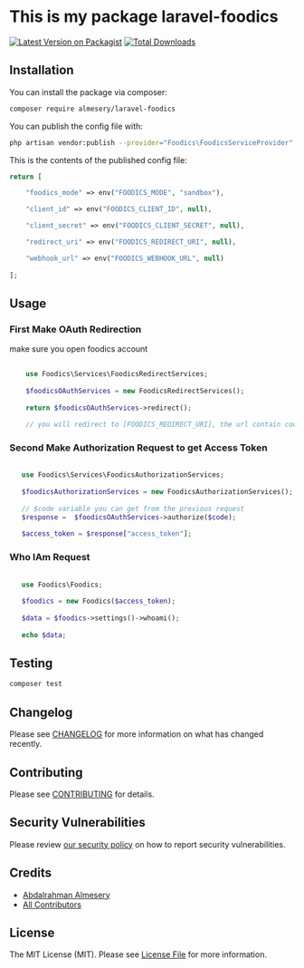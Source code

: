 # This is my package laravel-foodics

[![Latest Version on Packagist](https://img.shields.io/packagist/v/almesery/laravel-foodics.svg?style=flat-square)](https://packagist.org/packages/almesery/laravel-foodics)
[![Total Downloads](https://img.shields.io/packagist/dt/almesery/laravel-foodics.svg?style=flat-square)](https://packagist.org/packages/almesery/laravel-foodics)

## Installation

You can install the package via composer:

```bash
composer require almesery/laravel-foodics
```

You can publish the config file with:

```bash
php artisan vendor:publish --provider="Foodics\FoodicsServiceProvider"
```

This is the contents of the published config file:

```php
return [

    "foodics_mode" => env("FOODICS_MODE", "sandbox"),

    "client_id" => env("FOODICS_CLIENT_ID", null),

    "client_secret" => env("FOODICS_CLIENT_SECRET", null),

    "redirect_uri" => env("FOODICS_REDIRECT_URI", null),

    "webhook_url" => env("FOODICS_WEBHOOK_URL", null)
    
];
```

## Usage

### First Make OAuth Redirection
make sure you open foodics account
```php
    
    use Foodics\Services\FoodicsRedirectServices;
    
    $foodicsOAuthServices = new FoodicsRedirectServices();
    
    return $foodicsOAuthServices->redirect();
    
    // you will redirect to [FOODICS_REDIRECT_URI], the url contain code as a query parameter
```

### Second Make Authorization Request to get Access Token
```php
    
   use Foodics\Services\FoodicsAuthorizationServices;
    
   $foodicsAuthorizationServices = new FoodicsAuthorizationServices();
   
   // $code variable you can get from the previous request 
   $response =  $foodicsOAuthServices->authorize($code);
   
   $access_token = $response["access_token"];
```

### Who IAm Request
```php
    
   use Foodics\Foodics;
    
   $foodics = new Foodics($access_token);
    
   $data = $foodics->settings()->whoami();
   
   echo $data;
```

## Testing

```bash
composer test
```

## Changelog

Please see [CHANGELOG](CHANGELOG.md) for more information on what has changed recently.

## Contributing

Please see [CONTRIBUTING](CONTRIBUTING.md) for details.

## Security Vulnerabilities

Please review [our security policy](../../security/policy) on how to report security vulnerabilities.

## Credits

- [Abdalrahman Almesery](https://github.com/almesery)
- [All Contributors](../../contributors)

## License

The MIT License (MIT). Please see [License File](LICENSE.md) for more information.
